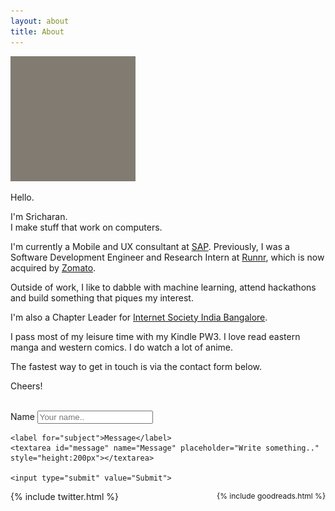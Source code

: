 ```yaml
---
layout: about
title: About
---
```


<div class="about">


<img id="profile" src="/assets/profile.gif" width="200" height="200">

Hello.

<p>I'm Sricharan.
<br/>
I make stuff that work on computers. </p>


<p>I'm currently a Mobile and UX consultant at <a href="http://sap.com">SAP</a>. Previously, I was a Software Development Engineer and Research Intern at <a href="http://runnr.in">Runnr</a>, which is now acquired by <a href="https://www.zomato.com">Zomato</a>.</p>

<p>Outside of work, I like to dabble with machine learning, attend hackathons and build something that piques my interest.</p>

<p>I'm also a Chapter Leader for <a href="http://isocblr.org">Internet Society India Bangalore</a>.</p>

<p>I pass most of my leisure time with my Kindle PW3. I love read eastern manga and western comics. I do watch a lot of anime.</p>

<p>The fastest way to get in touch is via the contact form below.</p>

<p>Cheers!</p>
<br/>


<div class="contact-me">
	<div class="container">
  <form action="mailto:sricharan.chiruvolu@gmail.com?subject=Hello! Sricharan." method="post" enctype="text/plain">
    <label for="fname">Name</label>
    <input type="text" id="fname" name="Name" placeholder="Your name..">

    <label for="subject">Message</label>
    <textarea id="message" name="Message" placeholder="Write something.." style="height:200px"></textarea>

    <input type="submit" value="Submit">

  </form>
</div>

<div style="float:left;">
{% include twitter.html %}
</div>
<div style="float:right; font-size: 12px !important">
{% include goodreads.html %}
</div>
<br/>
	
</div>

<!-- <hr/> -->














